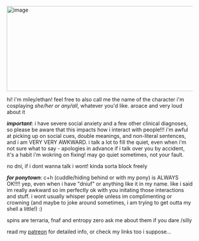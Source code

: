<img width="1477" height="231" alt="image" src="https://github.com/user-attachments/assets/37e043f1-b71b-4f69-a28a-5cc1f7be23e6" />

hi! i'm miley/ethan! feel free to also call me the name of the character i'm cosplaying
*she/her or any/all*, whatever you'd like. aroace and very loud about it

***important***: i have severe social anxiety and a few other clinical diagnoses, so please be aware that this impacts how i interact with people!!! i'm awful at picking up on social cues, double meanings, and non-literal sentences, and i am VERY VERY AWKWARD. i talk a lot to fill the quiet, even when i'm not sure what to say - apologies in advance if i talk over you by accident, it's a habit i'm wokring on fixing! may go quiet sometimes, not your fault.

no dni, if i dont wanna talk i wont! kinda sorta block freely

***for ponytown***: c+h (cuddle/hiding behind or with my pony) is ALWAYS OK!!!! yep, even when i have "dniuf" or anything like it in my name. like i said im really awkward so im perfectly ok with you initating those interactions and stuff. i wont usually whisper people unless im complimenting or crowning (and maybe to joke around sometimes, i am trying to get outta my shell a little!) :)

spins are terraria, fnaf and entropy zero ask me about them if you dare /silly

read my [patreon](https://www.patreon.com/c/beneaththeruins/about)
 for detailed info, or check my links too i suppose...
